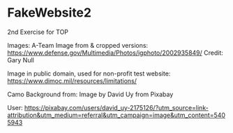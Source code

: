 # FakeWebsite2
2nd Exercise for TOP

Images:
A-Team Image from & cropped versions:
https://www.defense.gov/Multimedia/Photos/igphoto/2002935849/
Credit: Gary Null

Image in public domain, used for non-profit test website:
https://www.dimoc.mil/resources/limitations/

Camo Background from:
Image by David Uy from Pixabay

User:
https://pixabay.com/users/david_uy-2175126/?utm_source=link-attribution&utm_medium=referral&utm_campaign=image&utm_content=5405943

